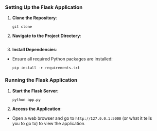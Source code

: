 

### Setting Up the Flask Application
1. **Clone the Repository**:
    ```
    git clone 
    ```

2. **Navigate to the Project Directory**:
    ```
    
    ```

3. **Install Dependencies**:
- Ensure all required Python packages are installed:
  ```
  pip install -r requirements.txt
  ```

### Running the Flask Application
1. **Start the Flask Server**:
    ```
    python app.py
    ```
2. **Access the Application**:
- Open a web browser and go to `http://127.0.0.1:5000` (or what it tells you to go to) to view the application.


